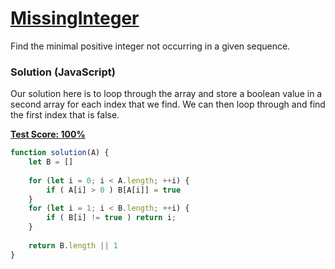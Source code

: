 # [MissingInteger](https://codility.com/programmers/lessons/4-counting_elements/)
Find the minimal positive integer not occurring in a given sequence.

### Solution (JavaScript)
Our solution here is to loop through the array and store a boolean value in a second array for each index that we find. We can then loop through and find the first index that is false. 
    
__[Test Score: 100%](https://codility.com/demo/results/trainingGK633G-7N4/)__

```js
function solution(A) {
    let B = []
    
    for (let i = 0; i < A.length; ++i) {
        if ( A[i] > 0 ) B[A[i]] = true
    }
    for (let i = 1; i < B.length; ++i) {
        if ( B[i] != true ) return i;
    }
    
    return B.length || 1 
}
```
